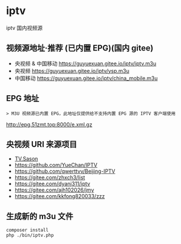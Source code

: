 # iptv
iptv 国内视频源

## 视频源地址·推荐 (已内置 EPG)(国内 gitee)
- 央视频 & 中国移动 <https://guyuexuan.gitee.io/iptv/iptv.m3u>
- 央视频 <https://guyuexuan.gitee.io/iptv/ysp.m3u>
- 中国移动 <https://guyuexuan.gitee.io/iptv/china_mobile.m3u>

## EPG 地址
    > M3U 视频源已内置 EPG，此地址仅提供给不支持内置 EPG 源的 IPTV 客户端使用
<http://epg.51zmt.top:8000/e.xml.gz>

## 央视频 URI 来源项目
- [TV.Sason](http://tv.sason.xyz/)
- <https://github.com/YueChan/IPTV>
- <https://github.com/qwerttvv/Beijing-IPTV>
- <https://gitee.com/zhxch3/list>
- <https://gitee.com/dyanj311/iptv>
- <https://gitee.com/ajh102026/jmy>
- <https://gitee.com/kkfong820033/zzz>

## 生成新的 m3u 文件
```code
composer install
php ./bin/iptv.php
```